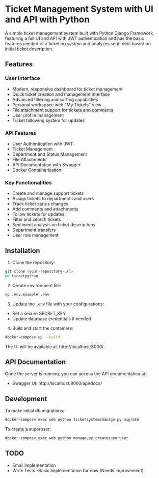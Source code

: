 # Ticket Management System with UI and API with Python  

A simple ticket management system built with Python Django Framework, featuring a full UI and API with JWT authentication and has the basic features needed of a ticketing system and analyzes sentiment based on initial ticket description.

## Features

### User Interface
- Modern, responsive dashboard for ticket management
- Quick ticket creation and management interface
- Advanced filtering and sorting capabilities
- Personal workspace with "My Tickets" view
- File attachment support for tickets and comments
- User profile management
- Ticket following system for updates

### API Features
- User Authentication with JWT
- Ticket Management
- Department and Status Management
- File Attachments
- API Documentation with Swagger
- Docker Containerization

### Key Functionalities
- Create and manage support tickets
- Assign tickets to departments and users
- Track ticket status changes
- Add comments and attachments
- Follow tickets for updates
- Filter and search tickets
- Sentiment analysis on ticket descriptions
- Department transfers
- User role management


## Installation

1. Clone the repository:
```bash
git clone <your-repository-url>
cd ticketpython
```

2. Create environment file:
```bash
cp .env.example .env
```

3. Update the `.env` file with your configurations:
- Set a secure SECRET_KEY
- Update database credentials if needed

4. Build and start the containers:
```bash
docker-compose up --build
```

The UI will be available at: http://localhost:8000/

## API Documentation

Once the server is running, you can access the API documentation at:

- Swagger UI: http://localhost:8000/api/docs/

## Development

To make initial db migrations:
```bash
docker-compose exec web python ticketsystem/manage.py migrate
```

To create a superuser:
```bash
docker-compose exec web python manage.py createsuperuser
```
## TODO
- Email Implementation
- Write Tests
-Basic Implementation for now (Needs improvement)
